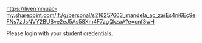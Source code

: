 https://livenmmuac-my.sharepoint.com/:f:/g/personal/s216257603_mandela_ac_za/Es4ni6Ec9eFNs7zJsNVY2BUBve2eJ5As58Xm4F7zgQkzaA?e=cnf3wH

Please login with your student credentials.